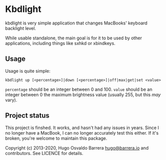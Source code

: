 Kbdlight
========

kbdlight is very simple application that changes MacBooks' keyboard
backlight level.

While usable standalone, the main goal is for it to be used by other
applications, including things like sxhkd or xbindkeys.

Usage
-----
Usage is quite simple:

    kbdlight up [<percentage>]|down [<percentage>]|off|max|get|set <value>

`percentage` should be an integer between 0 and 100.
`value` should be an integer between 0 the maximum brightness value (usually
255, but this *may* vary).

Project status
--------------

This project is finshed. It works, and hasn't had any issues in years. Since I
no longer have a MacBook, I can no longer accurately test this either. If it's
broken, you're welcome to maintain this package.

Copyright (c) 2013-2020, Hugo Osvaldo Barrera <hugo@barrera.io> and
contributors. See LICENCE for details.
